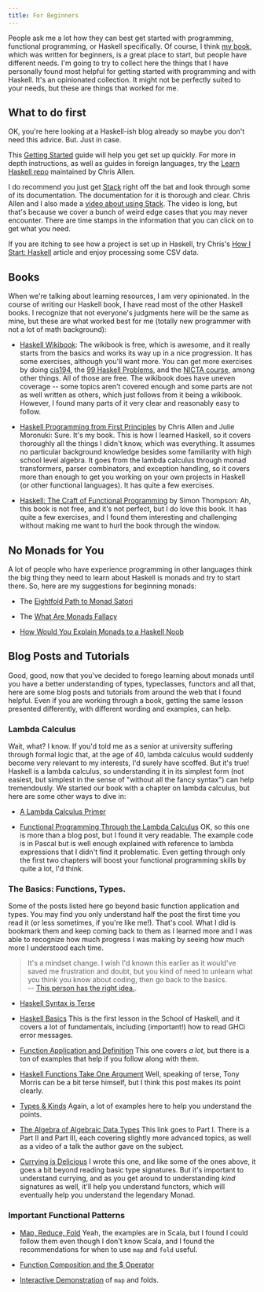 ```yaml
---
title: For Beginners
---
```


People ask me a lot how they can best get started with programming, functional programming, or Haskell specifically. Of course, I think [my book](http://haskellbook.com/), which was written for beginners, is a great place to start, but people have different needs. I'm going to try to collect here the things that I have personally found most helpful for getting started with programming and with Haskell. It's an opinionated collection. It might not be perfectly suited to your needs, but these are things that worked for me.

## What to do first

OK, you're here looking at a Haskell-ish blog already so maybe you don't need this advice. But. Just in case. 

This [Getting Started](https://haskell-lang.org/get-started) guide will help you get set up quickly. For more in depth instructions, as well as guides in foreign languages, try the [Learn Haskell repo](https://github.com/bitemyapp/learnhaskell) maintained by Chris Allen.

I do recommend you just get [Stack](http://docs.haskellstack.org/en/stable/README/) right off the bat and look through some of its documentation. The documentation for it is thorough and clear. Chris Allen and I also made a [video about using Stack](https://www.youtube.com/watch?v=sRonIB8ZStw). The video is long, but that's because we cover a bunch of weird edge cases that you may never encounter. There are time stamps in the information that you can click on to get what you need. 

If you are itching to see how a project is set up in Haskell, try Chris's [How I Start: Haskell](http://howistart.org/posts/haskell/1) article and enjoy processing some CSV data. 

## Books

When we're talking about learning resources, I am very opinionated. In the course of writing our Haskell book, I have read most of the other Haskell books. I recognize that not everyone's judgments here will be the same as mine, but these are what worked best for me (totally new programmer with not a lot of math background):  

  - [Haskell Wikibook](https://en.wikibooks.org/wiki/Haskell): The wikibook is free, which is awesome, and it really starts from the basics and works its way up in a nice progression. It has some exercises, although you'll want more. You can get more exercises by doing [cis194](http://www.seas.upenn.edu/~cis194/spring13/), the [99 Haskell Problems](https://wiki.haskell.org/H-99:_Ninety-Nine_Haskell_Problems), and the [NICTA course](https://github.com/NICTA/course), among other things. All of those are free. The wikibook does have uneven coverage -- some topics aren't covered enough and some parts are not as well written as others, which just follows from it being a wikibook. However, I found many parts of it very clear and reasonably easy to follow.  
  - [Haskell Programming from First Principles](http://haskellbook.com/) by Chris Allen and Julie Moronuki: Sure. It's my book. This is how I learned Haskell, so it covers thoroughly all the things I didn't know, which was everything. It assumes no particular background knowledge besides some familiarity with high school level algebra. It goes from the lambda calculus through monad transformers, parser combinators, and exception handling, so it covers more than enough to get you working on your own projects in Haskell (or other functional languages). It has quite a few exercises.  

  - [Haskell: The Craft of Functional Programming](http://www.haskellcraft.com/craft3e/Home.html) by Simon Thompson: Ah, this book is not free, and it's not perfect, but I do love this book. It has quite a few exercises, and I found them interesting and challenging without making me want to hurl the book through the window. 

## No Monads for You

A lot of people who have experience programming in other languages think the big thing they need to learn about Haskell is monads and try to start there. So, here are my suggestions for beginning monads:

- The [Eightfold Path to Monad Satori](http://dev.stephendiehl.com/hask/#eightfold-path-to-monad-satori)  

- The [What Are Monads Fallacy](https://two-wrongs.com/the-what-are-monads-fallacy)  

- [How Would You Explain Monads to a Haskell Noob](https://www.quora.com/How-would-you-explain-Monads-to-a-Haskell-noob-who-is-reasonably-experienced-in-other-languages-but-has-no-formal-maths-education/answer/Andrea-Ferro)

## Blog Posts and Tutorials

Good, good, now that you've decided to forego learning about monads until you have a better understanding of types, typeclasses, functors and all that, here are some blog posts and tutorials from around the web that I found helpful. Even if you are working through a book, getting the same lesson presented differently, with different wording and examples, can help.

### Lambda Calculus

Wait, what? I know. If you'd told me as a senior at university suffering through formal logic that, at the age of 40, lambda calculus would suddenly become very relevant to my interests, I'd surely have scoffed. But it's true! Haskell is a lambda calculus, so understanding it in its simplest form (not easiest, but simplest in the sense of "without all the fancy syntax") can help tremendously. We started our book with a chapter on lambda calculus, but here are some other ways to dive in:

- [A Lambda Calculus Primer](http://ebzzry.github.io/lambda-calculus.html)  

- [Functional Programming Through the Lambda Calculus](https://www.cs.rochester.edu/~brown/173/readings/LCBook.pdf) OK, so this one is more than a blog post, but I found it very readable. The example code is in Pascal but is well enough explained with reference to lambda expressions that I didn't find it problematic. Even getting through only the first two chapters will boost your functional programming skills by quite a lot, I'd think.

### The Basics: Functions, Types.

Some of the posts listed here go beyond basic function application and types. You may find you only understand half the post the first time you read it (or less sometimes, if you're like me!). That's cool. What I did is bookmark them and keep coming back to them as I learned more and I was able to recognize how much progress I was making by seeing how much more I understood each time.

> It's a mindset change. I wish I'd known this earlier as it would've saved me frustration and doubt, but you kind of need to unlearn what you think you know about coding, then go back to the basics.     
-- [This person has the right idea.](http://japgolly.blogspot.com.au/2014/06/a-year-of-functional-programming.html).  

- [Haskell Syntax is Terse](https://www.fpcomplete.com/blog/2012/09/ten-things-you-should-know-about-haskell-syntax)

- [Haskell Basics](https://www.schoolofhaskell.com/school/starting-with-haskell/introduction-to-haskell/1-haskell-basics) This is the first lesson in the School of Haskell, and it covers a lot of fundamentals, including (important!) how to read GHCi error messages.

- [Function Application and Definition](http://slpopejoy.github.io/posts/2014-11-27-FunctionApplicationDefinition.html) This one covers _a lot_, but there is a ton of examples that help if you follow along with them.  

- [Haskell Functions Take One Argument](http://blog.tmorris.net/posts/haskell-functions-take-one-argument/) Well, speaking of terse, Tony Morris can be a bit terse himself, but I think this post makes its point clearly.

- [Types & Kinds](http://slpopejoy.github.io/posts/2015-04-10-Types.html) Again, a lot of examples here to help you understand the points. 

- [The Algebra of Algebraic Data Types](http://chris-taylor.github.io/blog/2013/02/10/the-algebra-of-algebraic-data-types/) This link goes to Part I. There is a Part II and Part III, each covering slightly more advanced topics, as well as a video of a talk the author gave on the subject. 

- [Currying is Delicious](http://argumatronic.com/posts/2016-06-17-delicious-currying.html) I wrote this one, and like some of the ones above, it goes a bit beyond reading basic type signatures. But it's important to understand currying, and as you get around to understanding _kind_ signatures as well, it'll help you understand functors, which will eventually help you understand the legendary Monad.


### Important Functional Patterns 

- [Map, Reduce, Fold](http://www.joescii.com/2013/09/09/map-reduce-and-fold-for-the-programmatically-imperative/) Yeah, the examples are in Scala, but I found I could follow them even though I don't know Scala, and I found the recommendations for when to use `map` and `fold` useful. 

- [Function Composition and the $ Operator](http://lambda.jstolarek.com/2012/03/function-composition-and-dollar-operator-in-haskell/) 

- [Interactive Demonstration](https://stevekrouse.github.io/hs.js/) of `map` and folds. 



<!-- ### Typeclasses ? possibly combine with Types 

### The Big Awesome Typeclasses

### Library Tutorials and Projects -->

